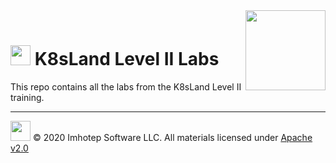 <img src="assets/k8sland.png" align="right" width="128" height="auto"/>

<br/>

# <img src="assets/lab.png" width="32" height="auto"/> K8sLand Level II Labs

This repo contains all the labs from the K8sLand Level II training.

---
<img src="assets/imhotep_logo.png" width="32" height="auto"/> © 2020 Imhotep Software LLC.
All materials licensed under [Apache v2.0](http://www.apache.org/licenses/LICENSE-2.0)